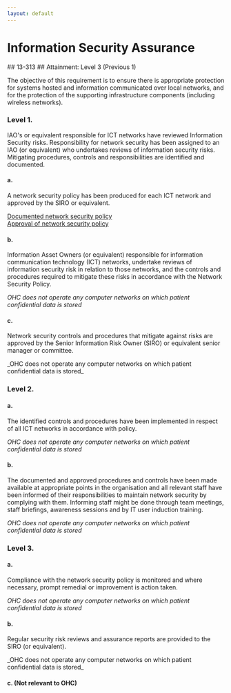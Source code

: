 ```yaml
---
layout: default
---
```

<h1>Information Security Assurance</h1>
## 13-313
## Attainment: Level 3 (Previous 1)

The objective of this requirement is to ensure there is appropriate protection for systems hosted and information communicated over local networks, and for the protection of the supporting infrastructure components (including wireless networks).

<h3>Level 1.</h3>

IAO's or equivalent responsible for ICT networks have reviewed Information Security risks. Responsibility for network security has been assigned to an IAO (or equivalent) who undertakes reviews of information security risks. Mitigating procedures, controls and responsibilities are identified and documented.

<h4>a.</h4>
<p>
  A network security policy has been produced for each ICT network and approved by the
  SIRO or equivalent.
</p>
<a href="/process/network.security.policy.html">
  Documented network security policy
</a>
<br />
<a href="/meetings/initial.html">
    Approval of network security policy
</a>

<h4>b.</h4>
<p>
  Information Asset Owners (or equivalent) responsible for information communication
  technology (ICT) networks, undertake reviews of information security risk in relation
  to those networks, and the controls and procedures required to mitigate these risks in
  accordance with the Network Security Policy.
</p>

_OHC does not operate any computer networks on which patient confidential data is stored_

<h4>c.</h4>
<p>
  Network security controls and procedures that mitigate against risks are approved by the
  Senior Information Risk Owner (SIRO) or equivalent senior manager or committee.
</p>
_OHC does not operate any computer networks on which patient confidential data is stored_

<h3>Level 2.</h3>

<h4>a.</h4>
<p>
  The identified controls and procedures have been implemented in respect of all ICT
  networks in accordance with policy.
</p>

_OHC does not operate any computer networks on which patient confidential data is stored_

<h4>b.</h4>
<p>
  The documented and approved procedures and controls have been made available at
  appropriate points in the organisation and all relevant staff have been informed of their
  responsibilities to maintain network security by complying with them. Informing staff
  might be done through team meetings, staff briefings, awareness sessions and by IT
  user induction training.
</p>

_OHC does not operate any computer networks on which patient confidential data is stored_

<h3>Level 3.</h3>

<h4>a.</h4>
<p>
  Compliance with the network security policy is monitored and where necessary, prompt
  remedial or improvement is action taken.
</p>

_OHC does not operate any computer networks on which patient confidential data is stored_

<h4>b.</h4>
<p>
  Regular security risk reviews and assurance reports are provided to the SIRO (or
  equivalent).
</p>
_OHC does not operate any computer networks on which patient confidential data is stored_


<h4>c. (Not relevant to OHC)</h4>
